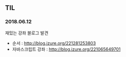 ## TIL
### 2018.06.12

재밌는 강좌 블로그 발견

 - 순서 : http://blog.izure.org/221281253803
 - 자바스크립트 강좌 : http://blog.izure.org/221065649701


